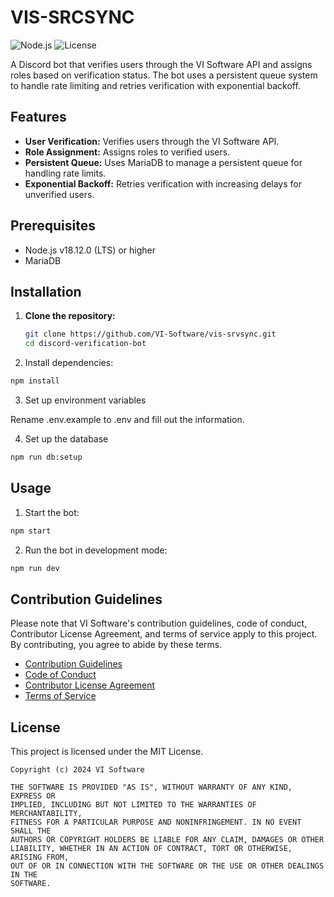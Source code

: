 # VIS-SRCSYNC

![Node.js](https://img.shields.io/badge/Node.js-v18.12.0-green.svg)
![License](https://img.shields.io/badge/License-MIT-red.svg)

A Discord bot that verifies users through the VI Software API and assigns roles based on verification status. The bot uses a persistent queue system to handle rate limiting and retries verification with exponential backoff.

## Features
- **User Verification:** Verifies users through the VI Software API.
- **Role Assignment:** Assigns roles to verified users.
- **Persistent Queue:** Uses MariaDB to manage a persistent queue for handling rate limits.
- **Exponential Backoff:** Retries verification with increasing delays for unverified users.

## Prerequisites
- Node.js v18.12.0 (LTS) or higher
- MariaDB

## Installation

1. **Clone the repository:**
   ```bash
   git clone https://github.com/VI-Software/vis-srvsync.git
   cd discord-verification-bot
   ```

2. Install dependencies:
```bash
npm install
```
3. Set up environment variables

Rename .env.example to .env and fill out the information.

4. Set up the database

```bash
npm run db:setup
```

## Usage

1. Start the bot:

```bash
npm start
```

2. Run the bot in development mode:

```bash
npm run dev
```

## Contribution Guidelines

Please note that VI Software's contribution guidelines, code of conduct, Contributor License Agreement, and terms of service apply to this project. By contributing, you agree to abide by these terms.

- [Contribution Guidelines](https://docs.visoftware.tech/vi-software/guidelines/contribution-guidelines)
- [Code of Conduct](https://docs.visoftware.tech/vi-software/guidelines/code-of-conduct)
- [Contributor License Agreement](https://docs.visoftware.tech/vi-software/guidelines/contributor-license-agreement)
- [Terms of Service](https://docs.visoftware.tech/vi-software/guidelines/terms-of-service)

## License
This project is licensed under the MIT  License.

```
Copyright (c) 2024 VI Software

THE SOFTWARE IS PROVIDED "AS IS", WITHOUT WARRANTY OF ANY KIND, EXPRESS OR
IMPLIED, INCLUDING BUT NOT LIMITED TO THE WARRANTIES OF MERCHANTABILITY,
FITNESS FOR A PARTICULAR PURPOSE AND NONINFRINGEMENT. IN NO EVENT SHALL THE
AUTHORS OR COPYRIGHT HOLDERS BE LIABLE FOR ANY CLAIM, DAMAGES OR OTHER
LIABILITY, WHETHER IN AN ACTION OF CONTRACT, TORT OR OTHERWISE, ARISING FROM,
OUT OF OR IN CONNECTION WITH THE SOFTWARE OR THE USE OR OTHER DEALINGS IN THE
SOFTWARE.
```
